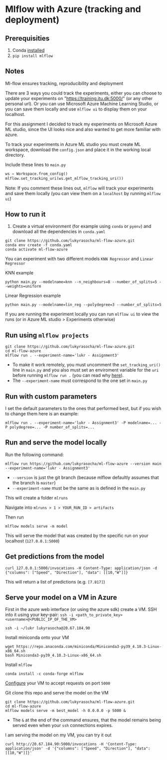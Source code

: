# Mlflow with Azure (tracking and deployment)

## Prerequisities
1. Conda [installed](https://conda.io/projects/conda/en/latest/user-guide/install/index.html)
2. `pip install mlflow`

## Notes

Ml-flow ensures tracking, reproducibility and deployment

There are 3 ways you could track the experiments, either you can choose to update your experiments on "https://training.itu.dk:5000/" (or any other personal url). Or you can use Microsoft Azure Machine Learning Studio, or you can save them locally and use `mlflow ui` to display them on your localhost.

For this assignment I decided to track my experiments on Microsoft Azure ML studio, since the UI looks nice and also wanted to get more familiar with azure.

To track your experiments in Azure ML studio you must create ML workspace, download the `config.json` and place it in the working local directory. 

Include these lines to `main.py`
```python
ws = Workspace.from_config()
mlflow.set_tracking_uri(ws.get_mlflow_tracking_uri())
```
Note: If you comment these lines out, `mlflow` will track your experiments and save them locally (you can view them on a `localhost` by running `mlflow ui`)

## How to run it

1. Create a virtual environment (for example using `conda` or `pyenv`) and download all the dependencies in `conda.yaml`
```
git clone https://github.com/lukyrasocha/ml-flow-azure.git
conda env create -f conda.yaml
conda activate ml-flow-azure 
```
You can experiment with two different models `KNN Regressor` and `Linear Regressor`

KNN example
```
python main.py --modelname=knn --n_neighbours=8 --number_of_splits=5 --weights=uniform
```

Linear Regression example
```
python main.py --modelname=lin_reg --polydegree=3 --number_of_splits=5
```
If you are running the experiment locally you can run `mlflow ui` to view the runs (or in Azure ML studio > Experiments otherwise)

## Run using `mlflow projects`

```
git clone https://github.com/lukyrasocha/ml-flow-azure.git
cd ml-flow-azure
mlflow run . --experiment-name='lukr - Assignment3'
```
- To make it work remotely, you must uncomment the `set_tracking_uri()` line in `main.py` and you also must set an enviroment variable for the `uri` before running `mlflow run .` (you can read why [here](https://lifesaver.codes/answer/runid-not-found-when-executing-mlflow-run-with-remote-tracking-server-608)).
- The `--experiment-name` must correspond to the one set in `main.py`

## Run with custom parameters
I set the default parameters to the ones that performed best, but if you wish to change them here is an example:
```
mlflow run . --experiment-name='lukr - Assignment3' -P modelname=... -P polydegree=... -P number_of_splits=...
```

## Run and serve the model locally
Run the following command:
```
mlflow run https://github.com/lukyrasocha/ml-flow-azure --version main --experiment-name='lukr - Assignment3'
```
- `--version` is just the git branch (because mlflow defaultly assumes that the branch is `master`)
- `--experiment-name` must be the same as is defined in the `main.py` 

This will create a folder `mlruns` 

Navigate into `mlruns > 1 > YOUR_RUN_ID > artifacts`

Then run
```
mlflow models serve -m model
```
This will serve the model that was created by the specific run on your localhost (`127.0.0.1:5000`)


## Get predictions from the model
```
curl 127.0.0.1:5000/invocations -H Content-Type: application/json -d {"columns": ["Speed", "Direction"], "data": [[10,"W"]]}
```
This will return a list of predictions (e.g. `[7.817]`)

## Serve your model on a VM in Azure

First in the azure web interface (or using the azure sdk) create a VM.
SSH into it using your key-pair: `ssh -i <path_to_private_key> <username>@<PUBLIC_IP_OF_THE_VM>`

```
ssh -i ~/lukr lukyrasocha@20.67.184.90
```

Install miniconda onto your VM
```
wget https://repo.anaconda.com/miniconda/Miniconda3-py39_4.10.3-Linux-x86_64.sh
bash Miniconda3-py39_4.10.3-Linux-x86_64.sh
```

Install `mlflow`
```
conda install -c conda-forge mlflow
```

[Configure](https://docs.microsoft.com/en-us/azure/virtual-machines/windows/nsg-quickstart-portal) your VM to accept requests on port `5000`

Git clone this repo and serve the model on the VM
```
git clone https://github.com/lukyrasocha/ml-flow-azure.git
cd ml-flow-azure
mlflow models serve -m best_model -h 0.0.0.0 -p 5000 &
```
- The `&` at the end of the command ensures, that the model remains being served even when your `ssh` connections expires.

I am serving the model on my VM, you can try it out
```
curl http://20.67.184.90:5000/invocations -H 'Content-Type: application/json' -d '{"columns": ["Speed", "Direction"], "data": [[10,"W"]]}'
```
